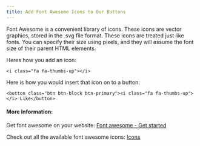 ```yaml
---
title: Add Font Awesome Icons to Our Buttons
---
```

Font Awesome is a convenient library of icons. These icons are vector graphics, stored in the .svg file format. These icons are treated just like fonts. You can specify their size using pixels, and they will assume the font size of their parent HTML elements.

Heres how you add an icon:

```
<i class="fa fa-thumbs-up"></i>
```

Here is how you would insert that icon on to a button:

```
<button class="btn btn-block btn-primary"><i class="fa fa-thumbs-up"></i> Like</button>
```

#### More Information:

Get font awesome on your website:
[Font awesome - Get started](http://fontawesome.io/get-started/)

Check out all the available font awesome icons:
[Icons](http://fontawesome.io/icons/)
